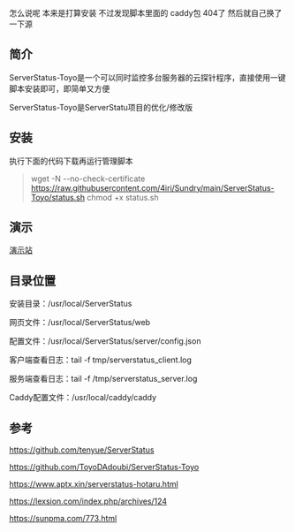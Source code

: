 怎么说呢 本来是打算安装 不过发现脚本里面的 caddy包 404了 然后就自己换了一下源

## 简介

ServerStatus-Toyo是一个可以同时监控多台服务器的云探针程序，直接使用一键脚本安装即可，即简单又方便

ServerStatus-Toyo是ServerStatu项目的优化/修改版

## 安装

执行下面的代码下载再运行管理脚本

> wget -N --no-check-certificate https://raw.githubusercontent.com/4iri/Sundry/main/ServerStatus-Toyo/status.sh chmod +x status.sh

## 演示

[演示站](https://jk.sunpma.com/)

## 目录位置

安装目录：/usr/local/ServerStatus

网页文件：/usr/local/ServerStatus/web

配置文件：/usr/local/ServerStatus/server/config.json

客户端查看日志：tail -f tmp/serverstatus_client.log

服务端查看日志：tail -f /tmp/serverstatus_server.log

Caddy配置文件：/usr/local/caddy/caddy

## 参考

https://github.com/tenyue/ServerStatus

https://github.com/ToyoDAdoubi/ServerStatus-Toyo

https://www.aptx.xin/serverstatus-hotaru.html

https://lexsion.com/index.php/archives/124

https://sunpma.com/773.html
